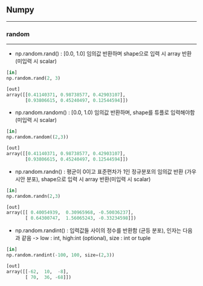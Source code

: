 ## **Numpy**
---
### **random**
---
- np.random.rand() : [0.0, 1.0] 임의값 반환하며 shape으로 입력 시 array 반환(미입력 시 scalar)

~~~python
[in]
np.random.rand(2, 3)

[out]
array([[0.41140371, 0.98738577, 0.42903107],
       [0.93806615, 0.45240497, 0.12544594]])
~~~

- np.random.random() : [0.0, 1.0) 임의값 반환하며, shape를 튜플로 입력해야함(미입력 시 scalar)
~~~python
[in]
np.random.random((2,3))

[out]
array([[0.41140371, 0.98738577, 0.42903107],
       [0.93806615, 0.45240497, 0.12544594]])
~~~

- np.random.randn() : 평균이 0이고 표준편차가 1인 정규분포의 임의값 반환 (가우시안 분포), shape으로 입력 시 array 반환(미입력 시 scalar)
~~~python
[in]
np.random.randn(2,3)

[out]
array([[ 0.40054939,  0.30965968, -0.50036237],
       [ 0.64300747,  1.56065243, -0.33234598]])
~~~

- np.random.randint() : 입력값들 사이의 정수를 반환함 (균등 분포), 인자는 다음과 같음 -> low : int, high:int (optional), size : int or tuple 
~~~python
[in]
np.random.randint(-100, 100, size=(2,3))

[out]
array([[-62,  10,  -8],
       [ 70,  36, -68]])
~~~
<br><br><br>
